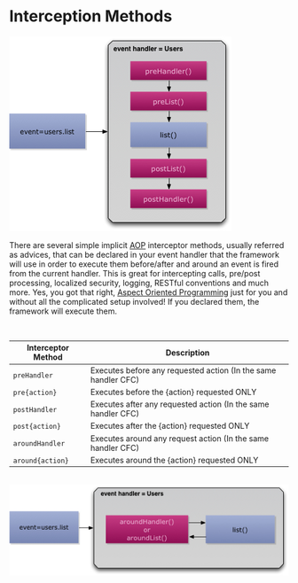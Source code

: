 # Interception Methods

<img src="../images/eventhandler-prepost.jpg"/>

<br>

There are several simple implicit [AOP](http://en.wikipedia.org/wiki/Aspect-oriented_programming) interceptor methods, usually referred as advices, that can be declared in your event handler that the framework will use in order to execute them before/after and around an event is fired from the current handler. This is great for intercepting calls, pre/post processing, localized security, logging, RESTful conventions and much more. Yes, you got that right, [Aspect Oriented Programming](http://en.wikipedia.org/wiki/Aspect-oriented_programming) just for you and without all the complicated setup involved! If you declared them, the framework will execute them.

<br>

| Interceptor Method | Description |
| -- | -- |
| `preHandler` | Executes before any requested action (In the same handler CFC)  |
| `pre{action}` | Executes before the {action} requested ONLY |
| `postHandler` | Executes after any requested action (In the same handler CFC)  |
| `post{action}` | Executes after the {action} requested ONLY |
| `aroundHandler` | Executes around any request action (In the same handler CFC)
| `around{action}` | Executes around the {action} requested ONLY

<br>

<img src="../images/eventhandler-around.jpg"/>